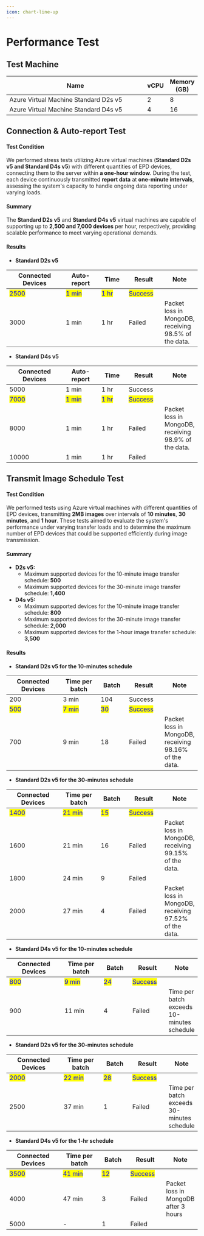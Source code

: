 ```yaml
---
icon: chart-line-up
---
```


# Performance Test

## Test Machine

<table><thead><tr><th width="467">Name</th><th>vCPU</th><th>Memory (GB)</th></tr></thead><tbody><tr><td>Azure Virtual Machine Standard D2s v5</td><td>2</td><td>8</td></tr><tr><td>Azure Virtual Machine Standard D4s v5</td><td>4</td><td>16</td></tr></tbody></table>

## Connection & Auto-report Test

#### Test Condition

We performed stress tests utilizing Azure virtual machines (**Standard D2s v5 and Standard D4s v5**) with different quantities of EPD devices, connecting them to the server within **a one-hour window**. During the test, each device continuously transmitted **report data** at **one-minute intervals**, assessing the system's capacity to handle ongoing data reporting under varying loads.

#### Summary

The **Standard D2s v5** and **Standard** **D4s v5** virtual machines are capable of supporting up to **2,500 and 7,000 devices** per hour, respectively, providing scalable performance to meet varying operational demands.

#### Results

* **Standard D2s v5**

<table><thead><tr><th width="204">Connected Devices</th><th width="123">Auto-report</th><th width="82">Time</th><th width="99">Result</th><th>Note</th></tr></thead><tbody><tr><td><mark style="color:blue;">2500</mark></td><td><mark style="color:blue;">1 min</mark></td><td><mark style="color:blue;">1 hr</mark></td><td><mark style="color:blue;">Success</mark></td><td></td></tr><tr><td>3000</td><td>1 min</td><td>1 hr</td><td>Failed</td><td>Packet loss in MongoDB, receiving 98.5% of the data.</td></tr></tbody></table>

* **Standard** **D4s v5**

<table><thead><tr><th width="201">Connected Devices</th><th width="123">Auto-report</th><th width="80">Time</th><th width="99">Result</th><th>Note</th></tr></thead><tbody><tr><td>5000</td><td>1 min</td><td>1 hr</td><td>Success</td><td></td></tr><tr><td><mark style="color:blue;">7000</mark></td><td><mark style="color:blue;">1 min</mark></td><td><mark style="color:blue;">1 hr</mark></td><td><mark style="color:blue;">Success</mark></td><td></td></tr><tr><td>8000</td><td>1 min</td><td>1 hr</td><td>Failed</td><td>Packet loss in MongoDB, receiving 98.9% of the data.</td></tr><tr><td>10000</td><td>1 min</td><td>1 hr</td><td>Failed</td><td></td></tr></tbody></table>

## Transmit Image Schedule Test

#### Test Condition

We performed tests using Azure virtual machines with different quantities of EPD devices, transmitting **2MB images** over intervals of **10 minutes**, **30 minutes**, and **1 hour**. These tests aimed to evaluate the system's performance under varying transfer loads and to determine the maximum number of EPD devices that could be supported efficiently during image transmission.

#### Summary

* **D2s v5:**
  * Maximum supported devices for the 10-minute image transfer schedule: **500**
  * Maximum supported devices for the 30-minute image transfer schedule: **1,400**
* **D4s v5:**
  * Maximum supported devices for the 10-minute image transfer schedule: **800**
  * Maximum supported devices for the 30-minute image transfer schedule: **2,000**
  * Maximum supported devices for the 1-hour image transfer schedule: **3,500**

#### Results

* **Standard D2s v5 for the 10-minutes schedule**

<table><thead><tr><th width="194">Connected Devices</th><th width="153">Time per batch</th><th width="82">Batch</th><th width="101">Result</th><th>Note</th></tr></thead><tbody><tr><td>200</td><td>3 min</td><td>104</td><td>Success</td><td></td></tr><tr><td><mark style="color:blue;">500</mark></td><td><mark style="color:blue;">7 min</mark></td><td><mark style="color:blue;">30</mark></td><td><mark style="color:blue;">Success</mark></td><td></td></tr><tr><td>700</td><td>9 min</td><td>18</td><td>Failed</td><td>Packet loss in MongoDB, receiving 98.16% of the data.</td></tr></tbody></table>

* **Standard D2s v5 for the 30-minutes schedule**

<table><thead><tr><th width="193">Connected Devices</th><th width="153">Time per batch</th><th width="82">Batch</th><th width="101">Result</th><th>Note</th></tr></thead><tbody><tr><td><mark style="color:blue;">1400</mark></td><td><mark style="color:blue;">21 min</mark></td><td><mark style="color:blue;">15</mark></td><td><mark style="color:blue;">Success</mark></td><td></td></tr><tr><td>1600</td><td>21 min</td><td>16</td><td>Failed</td><td>Packet loss in MongoDB, receiving 99.15% of the data.</td></tr><tr><td>1800</td><td>24 min</td><td>9</td><td>Failed</td><td></td></tr><tr><td>2000</td><td>27 min</td><td>4</td><td>Failed</td><td>Packet loss in MongoDB, receiving 97.52% of the data.</td></tr></tbody></table>

* **Standard D4s v5 for the 10-minutes schedule**

<table><thead><tr><th width="194">Connected Devices</th><th width="153">Time per batch</th><th width="82">Batch</th><th width="101">Result</th><th>Note</th></tr></thead><tbody><tr><td><mark style="color:blue;">800</mark></td><td><mark style="color:blue;">9 min</mark></td><td><mark style="color:blue;">24</mark></td><td><mark style="color:blue;">Success</mark></td><td></td></tr><tr><td>900</td><td>11 min</td><td>4</td><td>Failed</td><td>Time per batch exceeds 10-minutes schedule</td></tr></tbody></table>

* **Standard D2s v5 for the 30-minutes schedule**

<table><thead><tr><th width="188">Connected Devices</th><th width="153">Time per batch</th><th width="82">Batch</th><th width="101">Result</th><th>Note</th></tr></thead><tbody><tr><td><mark style="color:blue;">2000</mark></td><td><mark style="color:blue;">22 min</mark></td><td><mark style="color:blue;">28</mark></td><td><mark style="color:blue;">Success</mark></td><td></td></tr><tr><td>2500</td><td>37 min</td><td>1</td><td>Failed</td><td>Time per batch exceeds 30-minutes schedule</td></tr></tbody></table>

* **Standard D4s v5 for the 1-hr schedule**

<table><thead><tr><th width="188">Connected Devices</th><th width="153">Time per batch</th><th width="82">Batch</th><th width="101">Result</th><th>Note</th></tr></thead><tbody><tr><td><mark style="color:blue;">3500</mark></td><td><mark style="color:blue;">41 min</mark></td><td><mark style="color:blue;">12</mark></td><td><mark style="color:blue;">Success</mark></td><td></td></tr><tr><td>4000</td><td>47 min</td><td>3</td><td>Failed</td><td>Packet loss in MongoDB after 3 hours</td></tr><tr><td>5000</td><td>-</td><td>1</td><td>Failed</td><td></td></tr></tbody></table>

